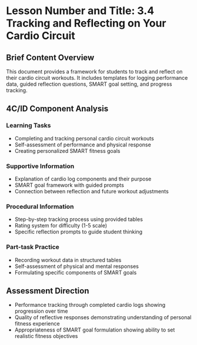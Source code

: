 # Lesson Number and Title: 3.4 Tracking and Reflecting on Your Cardio Circuit

## Brief Content Overview
This document provides a framework for students to track and reflect on their cardio circuit workouts. It includes templates for logging performance data, guided reflection questions, SMART goal setting, and progress tracking.

## 4C/ID Component Analysis

### Learning Tasks
- Completing and tracking personal cardio circuit workouts
- Self-assessment of performance and physical response
- Creating personalized SMART fitness goals

### Supportive Information
- Explanation of cardio log components and their purpose
- SMART goal framework with guided prompts
- Connection between reflection and future workout adjustments

### Procedural Information
- Step-by-step tracking process using provided tables
- Rating system for difficulty (1-5 scale)
- Specific reflection prompts to guide student thinking

### Part-task Practice
- Recording workout data in structured tables
- Self-assessment of physical and mental responses
- Formulating specific components of SMART goals

## Assessment Direction
- Performance tracking through completed cardio logs showing progression over time
- Quality of reflective responses demonstrating understanding of personal fitness experience
- Appropriateness of SMART goal formulation showing ability to set realistic fitness objectives